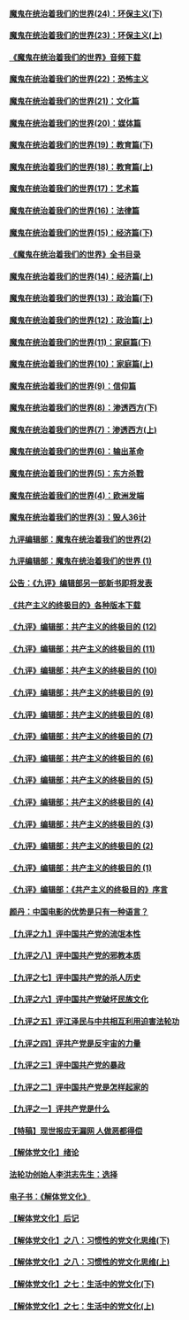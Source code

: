 #### [魔鬼在统治着我们的世界(24)：环保主义(下)](../pages/nsc422/n10695307.md?t=10100032) 

#### [魔鬼在统治着我们的世界(23)：环保主义(上)](../pages/nsc422/n10688613.md?t=10100032) 

#### [《魔鬼在统治着我们的世界》音频下载](../pages/nsc422/n10635553.md?t=10100032) 

#### [魔鬼在统治着我们的世界(22)：恐怖主义](../pages/nsc422/n10614727.md?t=10100032) 

#### [魔鬼在统治着我们的世界(21)：文化篇](../pages/nsc422/n10597706.md?t=10100032) 

#### [魔鬼在统治着我们的世界(20)：媒体篇](../pages/nsc422/n10586579.md?t=10100032) 

#### [魔鬼在统治着我们的世界(19)：教育篇(下)](../pages/nsc422/n10564808.md?t=10100032) 

#### [魔鬼在统治着我们的世界(18)：教育篇(上)](../pages/nsc422/n10526970.md?t=10100032) 

#### [魔鬼在统治着我们的世界(17)：艺术篇](../pages/nsc422/n10499093.md?t=10100032) 

#### [魔鬼在统治着我们的世界(16)：法律篇](../pages/nsc422/n10485969.md?t=10100032) 

#### [魔鬼在统治着我们的世界(15)：经济篇(下)](../pages/nsc422/n10469975.md?t=10100032) 

#### [《魔鬼在统治着我们的世界》全书目录](../pages/nsc422/n10464261.md?t=10100032) 

#### [魔鬼在统治着我们的世界(14)：经济篇(上)](../pages/nsc422/n10457370.md?t=10100032) 

#### [魔鬼在统治着我们的世界(13)：政治篇(下)](../pages/nsc422/n10448270.md?t=10100032) 

#### [魔鬼在统治着我们的世界(12)：政治篇(上)](../pages/nsc422/n10444576.md?t=10100032) 

#### [魔鬼在统治着我们的世界(11)：家庭篇(下)](../pages/nsc422/n10440961.md?t=10100032) 

#### [魔鬼在统治着我们的世界(10)：家庭篇(上)](../pages/nsc422/n10435448.md?t=10100032) 

#### [魔鬼在统治着我们的世界(9)：信仰篇](../pages/nsc422/n10432159.md?t=10100032) 

#### [魔鬼在统治着我们的世界(8)：渗透西方(下)](../pages/nsc422/n10429603.md?t=10100032) 

#### [魔鬼在统治着我们的世界(7)：渗透西方(上)](../pages/nsc422/n10426013.md?t=10100032) 

#### [魔鬼在统治着我们的世界(6)：输出革命](../pages/nsc422/n10421536.md?t=10100032) 

#### [魔鬼在统治着我们的世界(5)：东方杀戮](../pages/nsc422/n10417707.md?t=10100032) 

#### [魔鬼在统治着我们的世界(4)：欧洲发端](../pages/nsc422/n10414890.md?t=10100032) 

#### [魔鬼在统治着我们的世界(3)：毁人36计](../pages/nsc422/n10411583.md?t=10100032) 

#### [九评编辑部：魔鬼在统治着我们的世界(2)](../pages/nsc422/n10410036.md?t=10100032) 

#### [九评编辑部：魔鬼在统治着我们的世界 (1)](../pages/nsc422/n10406825.md?t=10100032) 

#### [公告：《九评》编辑部另一部新书即将发表](../pages/nsc422/n10405104.md?t=10100032) 

#### [《共产主义的终极目的》各种版本下载](../pages/nsc422/n10022138.md?t=10100032) 

#### [《九评》编辑部：共产主义的终极目的 (12)](../pages/nsc422/n9933272.md?t=10100032) 

#### [《九评》编辑部：共产主义的终极目的 (11)](../pages/nsc422/n9924973.md?t=10100032) 

#### [《九评》编辑部：共产主义的终极目的 (10)](../pages/nsc422/n9920883.md?t=10100032) 

#### [《九评》编辑部：共产主义的终极目的 (9)](../pages/nsc422/n9916363.md?t=10100032) 

#### [《九评》编辑部：共产主义的终极目的 (8)](../pages/nsc422/n9912488.md?t=10100032) 

#### [《九评》编辑部：共产主义的终极目的 (7)](../pages/nsc422/n9901176.md?t=10100032) 

#### [《九评》编辑部：共产主义的终极目的 (6)](../pages/nsc422/n9899359.md?t=10100032) 

#### [《九评》编辑部：共产主义的终极目的 (5)](../pages/nsc422/n9893174.md?t=10100032) 

#### [《九评》编辑部：共产主义的终极目的 (4)](../pages/nsc422/n9891246.md?t=10100032) 

#### [《九评》编辑部：共产主义的终极目的 (3)](../pages/nsc422/n9879879.md?t=10100032) 

#### [《九评》编辑部：共产主义的终极目的 (2)](../pages/nsc422/n9876205.md?t=10100032) 

#### [《九评》编辑部：共产主义的终极目的 (1)](../pages/nsc422/n9865857.md?t=10100032) 

#### [《九评》编辑部：《共产主义的终极目的》序言](../pages/nsc422/n9862666.md?t=10100032) 

#### [颜丹：中国电影的优势是只有一种语言？](../pages/nsc422/n9583062.md?t=10100032) 

#### [【九评之九】评中国共产党的流氓本性](../pages/nsc422/n737542.md?t=10100032) 

#### [【九评之八】评中国共产党的邪教本质](../pages/nsc422/n735942.md?t=10100032) 

#### [【九评之七】评中国共产党的杀人历史](../pages/nsc422/n733806.md?t=10100032) 

#### [【九评之六】评中国共产党破坏民族文化](../pages/nsc422/n731667.md?t=10100032) 

#### [【九评之五】评江泽民与中共相互利用迫害法轮功](../pages/nsc422/n730058.md?t=10100032) 

#### [【九评之四】评共产党是反宇宙的力量](../pages/nsc422/n727814.md?t=10100032) 

#### [【九评之三】评中国共产党的暴政](../pages/nsc422/n725597.md?t=10100032) 

#### [【九评之二】评中国共产党是怎样起家的](../pages/nsc422/n723946.md?t=10100032) 

#### [【九评之一】评共产党是什么](../pages/nsc422/n722529.md?t=10100032) 

#### [【特稿】现世报应无漏网 人做恶都得偿](../pages/nsc422/n4215167.md?t=10100032) 

#### [【解体党文化】绪论](../pages/nsc422/n1449356.md?t=10100032) 

#### [法轮功创始人李洪志先生：选择](../pages/nsc422/n3580738.md?t=10100032) 

#### [电子书：《解体党文化》](../pages/nsc422/n1573484.md?t=10100032) 

#### [【解体党文化】后记](../pages/nsc422/n1531999.md?t=10100032) 

#### [【解体党文化】之八：习惯性的党文化思维(下)](../pages/nsc422/n1526477.md?t=10100032) 

#### [【解体党文化】之八：习惯性的党文化思维(上)](../pages/nsc422/n1520631.md?t=10100032) 

#### [【解体党文化】之七：生活中的党文化(下)](../pages/nsc422/n1513446.md?t=10100032) 

#### [【解体党文化】之七：生活中的党文化(上)](../pages/nsc422/n1509358.md?t=10100032) 

